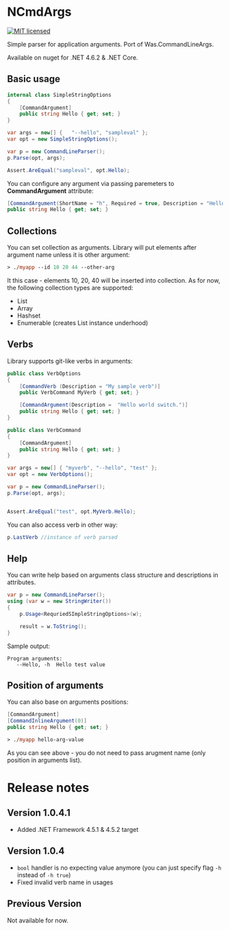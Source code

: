 # NCmdArgs
[![MIT licensed](https://img.shields.io/badge/license-MIT-blue.svg)](https://raw.githubusercontent.com/pwasiewicz/Was.CommandLineArgs/master/LICENSE)

Simple parser for application arguments. Port of Was.CommandLineArgs.

Available on nuget for .NET 4.6.2 & .NET Core.

## Basic usage

```c#
internal class SimpleStringOptions
{
    [CommandArgument]
    public string Hello { get; set; }
}

var args = new[] {   "--hello", "sampleval" };
var opt = new SimpleStringOptions();

var p = new CommandLineParser();
p.Parse(opt, args);

Assert.AreEqual("sampleval", opt.Hello);
```

You can configure any  argument via passing paremeters to **CommandArgument** attribute:

```c#
[CommandArgument(ShortName = "h", Required = true, Description = "Hello test value")]
public string Hello { get; set; }
```

## Collections 

You can set collection as arguments. Library will put elements after argument name unless it is other argument:

```ps
> ./myapp --id 10 20 44 --other-arg
```

It this case - elements 10, 20, 40 will be inserted into collection.
As for now, the following collection types are supported:
* List
* Array
* Hashset
* Enumerable (creates List instance underhood)

## Verbs

Library supports git-like verbs in arguments:

```C#
public class VerbOptions
{
    [CommandVerb (Description = "My sample verb")]
    public VerbCommand MyVerb { get; set; }

    [CommandArgument(Description =  "Hello world switch.")]
    public string Hello { get; set; }
}

public class VerbCommand
{
    [CommandArgument]
    public string Hello { get; set; }
}

var args = new[] { "myverb", "--hello", "test" };
var opt = new VerbOptions();

var p = new CommandLineParser();
p.Parse(opt, args);


Assert.AreEqual("test", opt.MyVerb.Hello);
```

You can also access verb in other way:
```c#
p.LastVerb //instance of verb parsed
```

## Help

You can write help based on arguments class structure and descriptions in attributes.

```c#
var p = new CommandLineParser();
using (var w = new StringWriter())
{
    p.Usage<RequriedSImpleStringOptions>(w);

    result = w.ToString();
}
```

Sample output:

```PS
Program arguments:
   --Hello, -h  Hello test value
```

## Position of arguments

You can also base on arguments positions:

```c#
[CommandArgument]
[CommandInlineArgument(0)]
public string Hello { get; set; }
```

```ps
> ./myapp hello-arg-value
```

As you can see above - you do not need to pass arugment name (only position in arguments list).


# Release notes

## Version 1.0.4.1
* Added .NET Framework 4.5.1 & 4.5.2 target

## Version 1.0.4
* `bool` handler is no expecting value anymore (you can just specify flag `-h` instead of `-h true`)
* Fixed invalid verb name in usages

## Previous Version
Not available for now. 